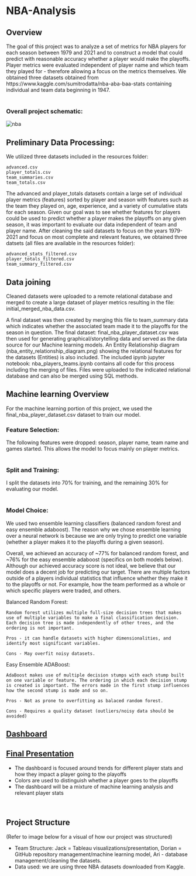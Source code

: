 <h1>NBA-Analysis  </h1>
<h2> <b>Overview</b></h2>  
The goal of this project was to analyze a set of metrics for NBA players for each season between 1979 and 2021 and to construct a model that could predict with reasonable accuracy whether a player would make the playoffs. Player metrics were evaluated independent of player name and which team they played for - therefore allowing a focus on the metrics themselves. We obtained three datasets obtained from https://www.kaggle.com/sumitrodatta/nba-aba-baa-stats containing individual and team data beginning in 1947.  </br> </br> 

<h3>Overall project schematic:  </h3>

![nba](https://user-images.githubusercontent.com/60231630/156903252-00ebdc1c-0317-4872-9d59-5300b981b4e7.png)   

<h2><b>Preliminary Data Processing:</b>  </h2>

We utilized three datasets included in the resources folder: 

    advanced.csv   
    player_totals.csv  
    team_summaries.csv  
    team_totals.csv  

The advanced and player_totals datasets contain a large set of individual player metrics (features) sorted by player and season with features such as the team they played on, age, experience, and a variety of cumulative stats for each season.  Given our goal was to see whether features for players could be used to predict whether a player makes the playoffs on any given season, it was important to evaluate our data independent of team and player name.  After cleaning the said datasets to focus on  the years 1979-2021 and focus on most complete and relevant features, we obtained three datsets (all files are available in the resources folder):   

    advanced_stats_filtered.csv  
    player_totals_filtered.csv  
    team_summary_filtered.csv  


<h2><b>Data joining </b> </h2>

Cleaned datasets were uploaded to a remote relational database and merged to create a large dataset of player metrics resulting in the file: initial_merged_nba_data.csv.  

A final dataset was then created by merging this file to team_summary data which indicates whether the associated team made it to the playoffs for the season in question. The final dataset: final_nba_player_dataset.csv was then used for generating graphical/storytelling data and served as the data source for our Machine learning models.  An Entity Relationship diagram (nba_entity_relationship_diagram.png) showing the relational features for the datasets (Entities) is also included.  The included ipynb jupyter notebook: nba_players_teams.ipynb contains all code for this process including the merging of files.  Files were uploaded to the indicated relational database and can also be merged using  SQL methods.   

<h2><b>Machine learning Overview</b></h2>

For the machine learning portion of this project, we used the final_nba_player_dataset.csv dataset to train our model.

<h3><b>Feature Selection: </b></h3>
The following features were dropped: season, player name, team name and games started.  This allows the model to focus mainly on player metrics.  <br/><br/>

<h3><b>Split and Training: </b></h3>I split the datasets into 70% for training, and the remaining 30% for evaluating our model. <br/><br/>

<h3><b>Model Choice: </b></h3>We used two ensemble learning classifiers (balanced random forest and easy ensemble adaboost). The reason why we chose ensemble learning over a neural network is because we are only trying to predict one variable (whether a player makes it to the playoffs during a given season).

Overall, we achieved an accuracy of ~77% for balanced random forest, and ~76% for the easy ensemble adaboost (specifics on both models below). Although our achieved accuracy score is not ideal, we believe that our model does a decent job for predicting our target. There are multiple factors outside of a players individual statistics that influence whether they make it to the playoffs or not. For example, how the team performed as a whole or which specific players were traded, and others.

Balanced Random Forest:

    Random forest utilizes multiple full-size decision trees that makes use of multiple variables to make a final classification decision. Each decision tree is made independently of other trees, and the ordering is not important.
    
    Pros - it can handle datasets with higher dimensionalities, and identify most significant variables.

    Cons - May overfit noisy datasets.

Easy Ensemble ADABoost:

    AdaBoost makes use of multiple decision stumps with each stump built on one variable or feature. The ordering in which each decision stump is created is important. The errors made in the first stump influences how the second stump is made and so on.
    
    Pros - Not as prone to overfitting as balaced random forest.

    Cons - Requires a quality dataset (outliers/noisy data should be avoided)


<h2><a href="https://public.tableau.com/app/profile/jack.hansley/viz/nba_capstone_project/Story1?publish=yes">Dashboard</a></h2>

<h2><a href="https://docs.google.com/presentation/d/1t6YsnGQhOi9N7vU0Tb5gkCMd-MR3NOp-bDFIssK2VEw/edit#slide=id.gc6fa3c898_0_0">Final Presentation</a></h2>

 <ul>
 <li>The dashboard is focused around trends for different player stats and how they impact a player going to the playoffs</li>
 <li>Colors are used to distinguish whether a player goes to the playoffs</li>
 <li>The dashboard will be a mixture of machine learning analysis and relevant player stats</li>
 </ul>


<br/>

<h2>Project Structure</h2>
(Refer to image below for a visual of how our project was structured)
<ul>
    <li>Team Structure: Jack = Tableau visualizations/presentation, Dorian = GitHub repository management/machine learning model, Ari - database management/cleaning the datasets.</li>
    <li>Data used: we are using three NBA datasets downloaded from Kaggle.</li>
</ul>

<br/>

